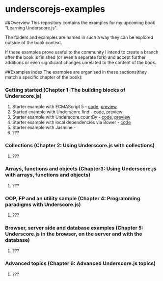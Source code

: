 underscorejs-examples
=================

##Overview
This repository contains the examples for my upcoming book "Learning Underscore.js".  

The folders and examples are named in such a way they can be explored outside of the book context.

If these examples prove useful to the community I intend to create a branch after the book is finished (or even a separate fork) and accept further additions or even significant changes unrelated to the content of the book.

##Examples index
The examples are organised in these sections(they match a specific chapter of the book):

### Getting started (Chapter 1: The building blocks of Underscore.js)
1. Starter example with ECMAScript 5 - [code](getting-started/starter-example-with-ECMAScript5), [preview](http://plnkr.co/edit/EP3H268pw1wQbu4cp9iU?p=preview)
2. Started example with Underscore.find - [code](getting-started/starter-example-with-underscore.find), [preview](http://plnkr.co/edit/O3vUZspyamLOnoMl4aWK?p=preview)
3. Starter example with Underscore.countBy - [code](getting-started/starter-example-with-underscore.countBy), [preview](http://plnkr.co/edit/H7UjDsgfxhuUPPC1UDq6?p=preview)
4. Starter example with local dependencies via Bower - [code](getting-started/starter-example-with-local-dependencies)
5. Starter example with Jasmine -
6. ???

### Collections (Chapter 2: Using Underscore.js with collections)
1. ???

### Arrays, functions and objects (Chapter3: Using Underscore.js with arrays, functions and objects)
1. ???

### OOP, FP and an utility sample (Chapter 4: Programming paradigms with Underscore.js)
1. ???

### Browser, server side and database examples (Chapter 5: Underscore.js in the browser, on the server and with the database)
1. ???

### Advanced topics (Chapter 6: Advanced Underscore.js topics)
1. ???
